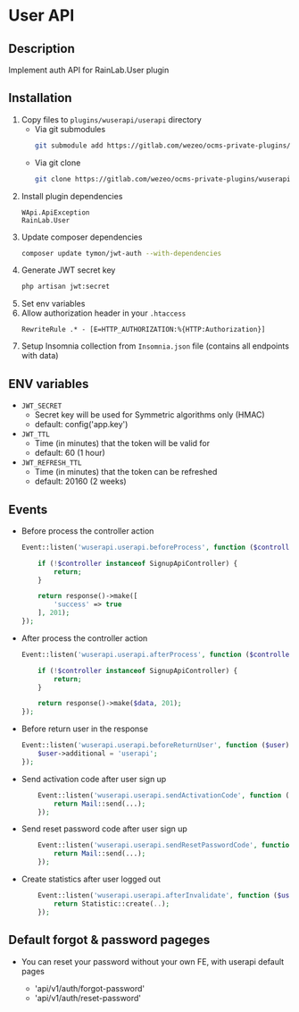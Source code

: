# User API

## Description
Implement auth API for RainLab.User plugin

## Installation
1. Copy files to `plugins/wuserapi/userapi` directory
    - Via git submodules
        ```bash
        git submodule add https://gitlab.com/wezeo/ocms-private-plugins/wuserapi/userapi.git plugins/wuserapi/userapi
        ```
    - Via git clone
        ```bash
        git clone https://gitlab.com/wezeo/ocms-private-plugins/wuserapi/userapi.git plugins/wuserapi/userapi
        ```
2. Install plugin dependencies
   ```
   WApi.ApiException
   RainLab.User
   ```
3. Update composer dependencies
    ```bash
    composer update tymon/jwt-auth --with-dependencies
    ```
4. Generate JWT secret key
    ```bash
    php artisan jwt:secret
    ```
5. Set env variables
6. Allow authorization header in your `.htaccess`
    ```apacheconfig
    RewriteRule .* - [E=HTTP_AUTHORIZATION:%{HTTP:Authorization}]
    ```
7. Setup Insomnia collection from `Insomnia.json` file (contains all endpoints with data)

## ENV variables
- `JWT_SECRET`
    - Secret key will be used for Symmetric algorithms only (HMAC)
    - default: config('app.key')
- `JWT_TTL`
    - Time (in minutes) that the token will be valid for
    - default: 60 (1 hour)
- `JWT_REFRESH_TTL`
    - Time (in minutes) that the token can be refreshed
    - default: 20160 (2 weeks)

## Events
- Before process the controller action
    ```php
    Event::listen('wuserapi.userapi.beforeProcess', function ($controller) {

        if (!$controller instanceof SignupApiController) {
            return;
        }

        return response()->make([
            'success' => true
        ], 201);
    });
    ```
- After process the controller action
    ```php
    Event::listen('wuserapi.userapi.afterProcess', function ($controller, $data) {

        if (!$controller instanceof SignupApiController) {
            return;
        }

        return response()->make($data, 201);
    });
    ```
- Before return user in the response
    ```php
    Event::listen('wuserapi.userapi.beforeReturnUser', function ($user) {
        $user->additional = 'userapi';
    });
    ```
- Send activation code after user sign up
    ```php
        Event::listen('wuserapi.userapi.sendActivationCode', function ($user, $code) {
            return Mail::send(...);
        });
    ```
- Send reset password code after user sign up
    ```php
        Event::listen('wuserapi.userapi.sendResetPasswordCode', function ($user, $code) {
            return Mail::send(...);
        });
    ```
- Create statistics after user logged out
    ```php
        Event::listen('wuserapi.userapi.afterInvalidate', function ($user) {
            return Statistic::create(..);
        });
    ```

## Default forgot & password pageges
- You can reset your password without your own FE, with userapi default pages

    - 'api/v1/auth/forgot-password'
    - 'api/v1/auth/reset-password'